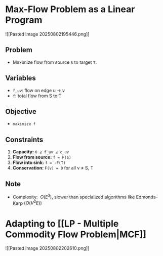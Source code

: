 # Max-Flow Problem as a Linear Program

![[Pasted image 20250802195446.png]]
## Problem
- Maximize flow from source `S` to target `T`.
## Variables
- `f_uv`: flow on edge u → v
- `f`: total flow from S to T
## Objective
- `maximize f`
## Constraints
1. **Capacity:** `0 ≤ f_uv ≤ c_uv`
2. **Flow from source:** `f = F(S)`
3. **Flow into sink:** `f = -F(T)`
4. **Conservation:** `F(v) = 0` for all v ≠ S, T
## Note
- Complexity: $~O(E^3)$, slower than specialized algorithms like Edmonds-Karp $(O(V^2E))$

# Adapting to [[LP - Multiple Commodity Flow Problem|MCF]]
![[Pasted image 20250802202610.png]]